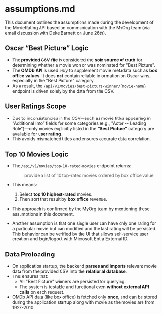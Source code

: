 # assumptions.md

This document outlines the assumptions made during the development of the MovieRating API based on communication with the MyOrg team (via email discussion with Deke Barnett on June 26th).

## Oscar “Best Picture” Logic

* The **provided CSV file** is considered the **sole source of truth** for determining whether a movie won or was nominated for "Best Picture".
* The **OMDb API** is used *only* to supplement movie metadata such as **box office values**. It does **not** contain reliable information on Oscar wins, especially in the "Best Picture" category.
* As a result, the `/api/v1/movies/best-picture-winner/{movie-name}` endpoint is driven solely by the data from the CSV.

## User Ratings Scope

* Due to inconsistencies in the CSV—such as movie titles appearing in “Additional Info” fields for some categories (e.g., "Actor -- Leading Role")—only movies explicitly listed in the **"Best Picture"** category are available for **user rating**.
* This avoids mismatched titles and ensures accurate data correlation.

## Top 10 Movies Logic

* The `/api/v1/movies/top-10-rated-movies` endpoint returns:

  > provide a list of 10 top-rated movies ordered by box office value
* This means:

    1. Select **top 10 highest-rated** movies.
    2. Then sort that result by **box office** revenue.
* This approach is confirmed by the MyOrg team by mentioning these assumptions in this document.
* Another assumption is that one single user can have only one rating for a particular movie but can modified and the last rating will be persisted. This behavior can be verified by the UI that allows self-service user creation and login/logout with Microsoft Entra External ID.


## Data Preloading

* On application startup, the backend **parses and imports** relevant movie data from the provided CSV into the **relational database**.
* This ensures that:
    * All "Best Picture" winners are persisted for querying.
    * The system is testable and functional even **without external API calls** on each request.
* OMDb API data (like box office) is fetched only **once**, and can be stored during the application startup along with movie as the movies are from 1927-2010.
